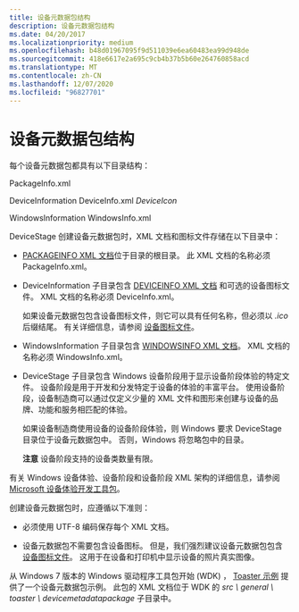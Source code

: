 ```yaml
---
title: 设备元数据包结构
description: 设备元数据包结构
ms.date: 04/20/2017
ms.localizationpriority: medium
ms.openlocfilehash: b48d01967095f9d511039e6ea60483ea99d948de
ms.sourcegitcommit: 418e6617e2a695c9cb4b37b5b60e264760858acd
ms.translationtype: MT
ms.contentlocale: zh-CN
ms.lasthandoff: 12/07/2020
ms.locfileid: "96827701"
---
```

# <a name="device-metadata-package-structure"></a>设备元数据包结构


每个设备元数据包都具有以下目录结构：

PackageInfo.xml

DeviceInformation DeviceInfo.xml *DeviceIcon*

WindowsInformation WindowsInfo.xml

DeviceStage 创建设备元数据包时，XML 文档和图标文件存储在以下目录中：

-   [PACKAGEINFO XML 文档](packageinfo-xml-document.md)位于目录的根目录。 此 XML 文档的名称必须 PackageInfo.xml。

-   DeviceInformation 子目录包含 [DEVICEINFO XML 文档](deviceinfo-xml-document.md) 和可选的设备图标文件。 XML 文档的名称必须 DeviceInfo.xml。

    如果设备元数据包包含设备图标文件，则它可以具有任何名称，但必须以 *.ico* 后缀结尾。 有关详细信息，请参阅 [设备图标文件](device-icon-file.md)。

-   WindowsInformation 子目录包含 [WINDOWSINFO XML 文档](windowsinfo-xml-document.md)。 XML 文档的名称必须 WindowsInfo.xml。

-   DeviceStage 子目录包含 Windows 设备阶段用于显示设备阶段体验的特定文件。 设备阶段是用于开发和分发特定于设备的体验的丰富平台。 使用设备阶段，设备制造商可以通过仅定义少量的 XML 文件和图形来创建与设备的品牌、功能和服务相匹配的体验。

    如果设备制造商使用设备的设备阶段体验，则 Windows 要求 DeviceStage 目录位于设备元数据包中。 否则，Windows 将忽略包中的目录。

    **注意**  设备阶段支持的设备类数量有限。




有关 Windows 设备体验、设备阶段和设备阶段 XML 架构的详细信息，请参阅 [Microsoft 设备体验开发工具包](../download-the-wdk.md)。


创建设备元数据包时，应遵循以下准则：

-   必须使用 UTF-8 编码保存每个 XML 文档。

-   设备元数据包不需要包含设备图标。 但是，我们强烈建议设备元数据包包含 [设备图标文件](device-icon-file.md)。 这用于在设备和打印机中显示设备的照片真实图像。

从 Windows 7 版本的 Windows 驱动程序工具包开始 (WDK) ， [Toaster 示例](/samples/browse/) 提供了一个设备元数据包示例。 此包的 XML 文档位于 WDK 的 *src \\ general \\ toaster \\ devicemetadatapackage* 子目录中。
